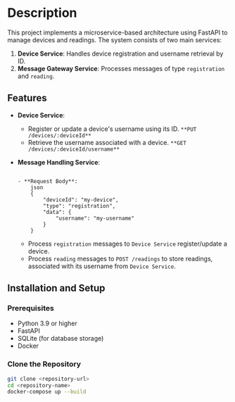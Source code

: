 
# Description

This project implements a microservice-based architecture using FastAPI to manage devices and readings. The system consists of two main services:

1. **Device Service**: Handles device registration and username retrieval by ID.
2. **Message Gateway Service**: Processes messages of type `registration` and `reading`.

## Features
- **Device Service**:
  - Register or update a device's username using its ID.
  `**PUT /devices/:deviceId**`
  - Retrieve the username associated with a device.
  `**GET /devices/:deviceId/username**`


- **Message Handling Service**:
    ```POST /messages**

    - **Request Body**:
        json
        {
            "deviceId": "my-device",
            "type": "registration",
            "data": {
                "username": "my-username"
            }
        }
    ```
  - Process `registration` messages to `Device Service`  register/update a device.
  - Process `reading` messages to `POST /readings` to store readings, associated with its username from `Device Service`.

## Installation and Setup

### Prerequisites
- Python 3.9 or higher
- FastAPI
- SQLite (for database storage)
- Docker
  
### Clone the Repository
```bash
git clone <repository-url>
cd <repository-name>
docker-compose up --build
```